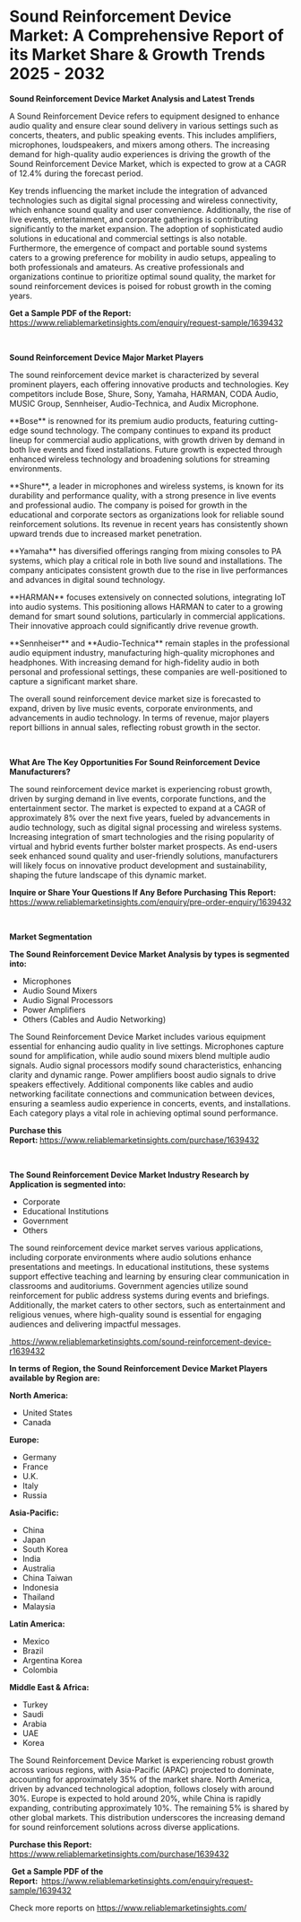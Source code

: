 <p><h1>Sound Reinforcement Device Market: A Comprehensive Report of its Market Share & Growth Trends 2025 - 2032</h1></p><p><strong>Sound Reinforcement Device Market Analysis and Latest Trends</strong></p>
<p><p>A Sound Reinforcement Device refers to equipment designed to enhance audio quality and ensure clear sound delivery in various settings such as concerts, theaters, and public speaking events. This includes amplifiers, microphones, loudspeakers, and mixers among others. The increasing demand for high-quality audio experiences is driving the growth of the Sound Reinforcement Device Market, which is expected to grow at a CAGR of 12.4% during the forecast period. </p><p>Key trends influencing the market include the integration of advanced technologies such as digital signal processing and wireless connectivity, which enhance sound quality and user convenience. Additionally, the rise of live events, entertainment, and corporate gatherings is contributing significantly to the market expansion. The adoption of sophisticated audio solutions in educational and commercial settings is also notable. Furthermore, the emergence of compact and portable sound systems caters to a growing preference for mobility in audio setups, appealing to both professionals and amateurs. As creative professionals and organizations continue to prioritize optimal sound quality, the market for sound reinforcement devices is poised for robust growth in the coming years.</p></p>
<p><strong>Get a Sample PDF of the Report:&nbsp;</strong> <a href="https://www.reliablemarketinsights.com/enquiry/request-sample/1639432?utm_campaign=3005&utm_medium=2&utm_source=Github&utm_content=ia&utm_term=11042025&utm_id=sound-reinforcement-device">https://www.reliablemarketinsights.com/enquiry/request-sample/1639432</a></p>
<p>&nbsp;</p>
<p><strong>Sound Reinforcement Device Major Market Players</strong></p>
<p><p>The sound reinforcement device market is characterized by several prominent players, each offering innovative products and technologies. Key competitors include Bose, Shure, Sony, Yamaha, HARMAN, CODA Audio, MUSIC Group, Sennheiser, Audio-Technica, and Audix Microphone.</p><p>**Bose** is renowned for its premium audio products, featuring cutting-edge sound technology. The company continues to expand its product lineup for commercial audio applications, with growth driven by demand in both live events and fixed installations. Future growth is expected through enhanced wireless technology and broadening solutions for streaming environments.</p><p>**Shure**, a leader in microphones and wireless systems, is known for its durability and performance quality, with a strong presence in live events and professional audio. The company is poised for growth in the educational and corporate sectors as organizations look for reliable sound reinforcement solutions. Its revenue in recent years has consistently shown upward trends due to increased market penetration.</p><p>**Yamaha** has diversified offerings ranging from mixing consoles to PA systems, which play a critical role in both live sound and installations. The company anticipates consistent growth due to the rise in live performances and advances in digital sound technology.</p><p>**HARMAN** focuses extensively on connected solutions, integrating IoT into audio systems. This positioning allows HARMAN to cater to a growing demand for smart sound solutions, particularly in commercial applications. Their innovative approach could significantly drive revenue growth.</p><p>**Sennheiser** and **Audio-Technica** remain staples in the professional audio equipment industry, manufacturing high-quality microphones and headphones. With increasing demand for high-fidelity audio in both personal and professional settings, these companies are well-positioned to capture a significant market share.</p><p>The overall sound reinforcement device market size is forecasted to expand, driven by live music events, corporate environments, and advancements in audio technology. In terms of revenue, major players report billions in annual sales, reflecting robust growth in the sector.</p></p>
<p>&nbsp;</p>
<p><strong>What Are The Key Opportunities For Sound Reinforcement Device Manufacturers?</strong></p>
<p><p>The sound reinforcement device market is experiencing robust growth, driven by surging demand in live events, corporate functions, and the entertainment sector. The market is expected to expand at a CAGR of approximately 8% over the next five years, fueled by advancements in audio technology, such as digital signal processing and wireless systems. Increasing integration of smart technologies and the rising popularity of virtual and hybrid events further bolster market prospects. As end-users seek enhanced sound quality and user-friendly solutions, manufacturers will likely focus on innovative product development and sustainability, shaping the future landscape of this dynamic market.</p></p>
<p><strong>Inquire or Share Your Questions If Any Before Purchasing This Report:</strong> <a href="https://www.reliablemarketinsights.com/enquiry/pre-order-enquiry/1639432?utm_campaign=3005&utm_medium=2&utm_source=Github&utm_content=ia&utm_term=11042025&utm_id=sound-reinforcement-device">https://www.reliablemarketinsights.com/enquiry/pre-order-enquiry/1639432</a></p>
<p>&nbsp;</p>
<p><strong>Market Segmentation</strong></p>
<p><strong>The Sound Reinforcement Device Market Analysis by types is segmented into:</strong></p>
<p><ul><li>Microphones</li><li>Audio Sound Mixers</li><li>Audio Signal Processors</li><li>Power Amplifiers</li><li>Others (Cables and Audio Networking)</li></ul></p>
<p><p>The Sound Reinforcement Device Market includes various equipment essential for enhancing audio quality in live settings. Microphones capture sound for amplification, while audio sound mixers blend multiple audio signals. Audio signal processors modify sound characteristics, enhancing clarity and dynamic range. Power amplifiers boost audio signals to drive speakers effectively. Additional components like cables and audio networking facilitate connections and communication between devices, ensuring a seamless audio experience in concerts, events, and installations. Each category plays a vital role in achieving optimal sound performance.</p></p>
<p><strong>Purchase this Report:&nbsp;</strong><a href="https://www.reliablemarketinsights.com/purchase/1639432?utm_campaign=3005&utm_medium=2&utm_source=Github&utm_content=ia&utm_term=11042025&utm_id=sound-reinforcement-device">https://www.reliablemarketinsights.com/purchase/1639432</a></p>
<p>&nbsp;</p>
<p><strong>The Sound Reinforcement Device Market Industry Research by Application is segmented into:</strong></p>
<p><ul><li>Corporate</li><li>Educational Institutions</li><li>Government</li><li>Others</li></ul></p>
<p><p>The sound reinforcement device market serves various applications, including corporate environments where audio solutions enhance presentations and meetings. In educational institutions, these systems support effective teaching and learning by ensuring clear communication in classrooms and auditoriums. Government agencies utilize sound reinforcement for public address systems during events and briefings. Additionally, the market caters to other sectors, such as entertainment and religious venues, where high-quality sound is essential for engaging audiences and delivering impactful messages.</p></p>
<p><a href="https://www.reliablemarketinsights.com/sound-reinforcement-device-r1639432?utm_campaign=3005&utm_medium=2&utm_source=Github&utm_content=ia&utm_term=11042025&utm_id=sound-reinforcement-device">&nbsp;https://www.reliablemarketinsights.com/sound-reinforcement-device-r1639432</a></p>
<p><strong>In terms of Region, the Sound Reinforcement Device Market Players available by Region are:</strong></p>
<p>
    <p> <strong> North America: </strong>
        <ul>
            <li>United States</li>
            <li>Canada</li>
        </ul>
        </p> 
    <p> <strong> Europe: </strong>
        <ul>
            <li>Germany</li>
            <li>France</li>
            <li>U.K.</li>
            <li>Italy</li>
            <li>Russia</li>
        </ul>
        </p> 
    <p> <strong> Asia-Pacific: </strong>
        <ul>
            <li>China</li>
            <li>Japan</li>
            <li>South Korea</li>
            <li>India</li>
            <li>Australia</li>
            <li>China Taiwan</li>
            <li>Indonesia</li>
            <li>Thailand</li>
            <li>Malaysia</li>
        </ul>
        </p> 
    <p> <strong> Latin America: </strong>
        <ul>
            <li>Mexico</li>
            <li>Brazil</li>
            <li>Argentina Korea</li>
            <li>Colombia</li>
        </ul>
        </p> 
    <p> <strong> Middle East & Africa: </strong>
        <ul>
            <li>Turkey</li>
            <li>Saudi</li>
            <li>Arabia</li>
            <li>UAE</li>
            <li>Korea</li>
        </ul>
    </p>
    </p>
<p><p>The Sound Reinforcement Device Market is experiencing robust growth across various regions, with Asia-Pacific (APAC) projected to dominate, accounting for approximately 35% of the market share. North America, driven by advanced technological adoption, follows closely with around 30%. Europe is expected to hold around 20%, while China is rapidly expanding, contributing approximately 10%. The remaining 5% is shared by other global markets. This distribution underscores the increasing demand for sound reinforcement solutions across diverse applications.</p></p>
<p><strong>Purchase this Report: </strong><a href="https://www.reliablemarketinsights.com/purchase/1639432?utm_campaign=3005&utm_medium=2&utm_source=Github&utm_content=ia&utm_term=11042025&utm_id=sound-reinforcement-device">https://www.reliablemarketinsights.com/purchase/1639432</a></p>
<p>&nbsp;<strong>Get a Sample PDF of the Report:&nbsp;&nbsp;</strong><a href="https://www.reliablemarketinsights.com/enquiry/request-sample/1639432?utm_campaign=3005&utm_medium=2&utm_source=Github&utm_content=ia&utm_term=11042025&utm_id=sound-reinforcement-device">https://www.reliablemarketinsights.com/enquiry/request-sample/1639432</a></p>
<p><strong></strong></p>
<p>Check more reports on <a href="https://www.reliablemarketinsights.com/?utm_campaign=3005&utm_medium=2&utm_source=Github&utm_content=ia&utm_term=11042025&utm_id=sound-reinforcement-device">https://www.reliablemarketinsights.com/</a></p>